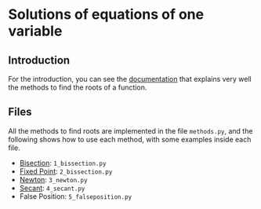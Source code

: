 # Solutions of equations of one variable

## Introduction

For the introduction, you can see the [documentation](https://carlos-adir.github.io/NumericalMethods/1.html) that explains very well the methods to find the roots of a function.

## Files

All the methods to find roots are implemented in the file ```methods.py```, and the following shows how to use each method, with some examples inside each file.

* [Bisection](https://carlos-adir.github.io/NumericalMethods/1_1.html): ```1_bissection.py```
* [Fixed Point](https://carlos-adir.github.io/NumericalMethods/1_2.html): ```2_bissection.py```
* [Newton](https://carlos-adir.github.io/NumericalMethods/1_3.html): ```3_newton.py```
* [Secant](https://carlos-adir.github.io/NumericalMethods/1_4.html): ```4_secant.py```
* False Position: ```5_falseposition.py``` 


